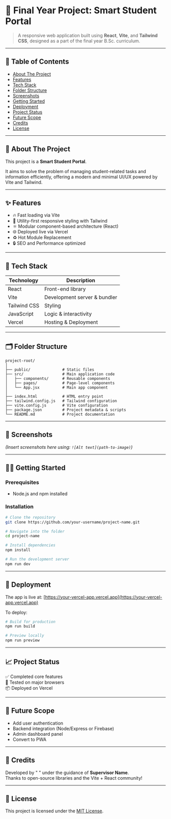 
# 🚀 Final Year Project: Smart Student Portal

> A responsive web application built using **React**, **Vite**, and **Tailwind CSS**, designed as a part of the final year B.Sc. curriculum.

---

## 📌 Table of Contents

- [About The Project](#about-the-project)
- [Features](#features)
- [Tech Stack](#tech-stack)
- [Folder Structure](#folder-structure)
- [Screenshots](#screenshots)
- [Getting Started](#getting-started)
- [Deployment](#deployment)
- [Project Status](#project-status)
- [Future Scope](#future-scope)
- [Credits](#credits)
- [License](#license)

---

## 📖 About The Project

This project is a **Smart Student Portal**.

It aims to solve the problem of managing student-related tasks and information efficiently, offering a modern and minimal UI/UX powered by Vite and Tailwind.

---

## ✨ Features

- 🔥 Fast loading via Vite
- 🎨 Utility-first responsive styling with Tailwind
- ⚛️ Modular component-based architecture (React)
- 🌐 Deployed live via Vercel
- ♻️ Hot Module Replacement
- 🔒 SEO and Performance optimized

---

## 🧰 Tech Stack

| Technology     | Description                      |
|----------------|----------------------------------|
| React          | Front-end library                |
| Vite           | Development server & bundler     |
| Tailwind CSS   | Styling                          |
| JavaScript     | Logic & interactivity            |
| Vercel         | Hosting & Deployment             |

---

## 🗂 Folder Structure

```
project-root/
│
├── public/              # Static files
├── src/                 # Main application code
│   ├── components/      # Reusable components
│   ├── pages/           # Page-level components
│   └── App.jsx          # Main app component
│
├── index.html           # HTML entry point
├── tailwind.config.js   # Tailwind configuration
├── vite.config.js       # Vite configuration
├── package.json         # Project metadata & scripts
└── README.md            # Project documentation
```

---

## 📸 Screenshots

*(Insert screenshots here using: `![Alt text](path-to-image)`)*

---

## 🧑‍💻 Getting Started

### Prerequisites

- Node.js and npm installed

### Installation

```bash
# Clone the repository
git clone https://github.com/your-username/project-name.git

# Navigate into the folder
cd project-name

# Install dependencies
npm install

# Run the development server
npm run dev
```

---

## 🚀 Deployment

The app is live at: [https://your-vercel-app.vercel.app](https://your-vercel-app.vercel.app)

To deploy:

```bash
# Build for production
npm run build

# Preview locally
npm run preview
```

---

## 📈 Project Status

✅ Completed core features  
🧪 Tested on major browsers  
📦 Deployed on Vercel

---

## 🚀 Future Scope

- Add user authentication
- Backend integration (Node/Express or Firebase)
- Admin dashboard panel
- Convert to PWA

---

## 🙏 Credits

Developed by "   " under the guidance of **Supervisor Name**.  
Thanks to open-source libraries and the Vite + React community!

---

## 📄 License

This project is licensed under the [MIT License](LICENSE).
